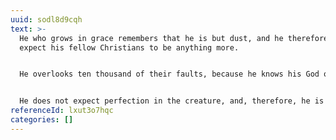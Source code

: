 ```yaml
---
uuid: sodl8d9cqh
text: >-
  He who grows in grace remembers that he is but dust, and he therefore does not
  expect his fellow Christians to be anything more.


  He overlooks ten thousand of their faults, because he knows his God overlooks twenty thousand in his own case.


  He does not expect perfection in the creature, and, therefore, he is not disappointed when he does not find it.
referenceId: lxut3o7hqc
categories: []
---
```


